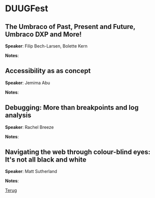 # DUUGFest

## The Umbraco of Past, Present and Future, Umbraco DXP and More!

**Speaker**: Filip Bech-Larsen, Bolette Kern

**Notes**: 

## Accessibility as as concept

**Speaker**: Jemima Abu

**Notes**: 

## Debugging: More than breakpoints and log analysis

**Speaker**: Rachel Breeze

**Notes**: 

## Navigating the web through colour-blind eyes: It's not all black and white

**Speaker**: Matt Sutherland

**Notes**:


[Terug](conferenties.md)